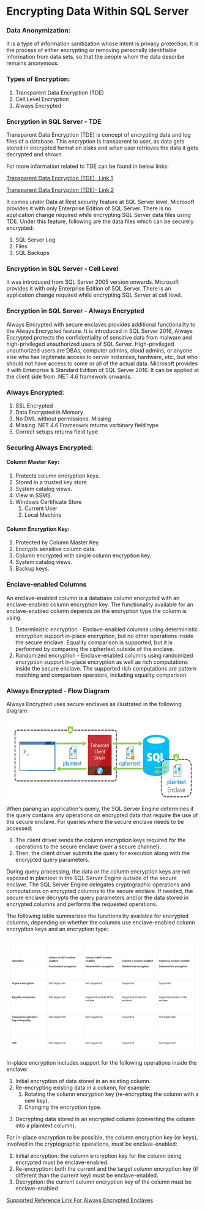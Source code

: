 # Encrypting Data Within SQL Server 

### Data Anonymization:
It is a type of information sanitization whose intent is privacy protection. It is the process of either encrypting or removing personally identifiable information from data sets, so that the people whom the data describe remains anonymous.

### Types of Encryption:

1. Transparent Data Encryption (TDE)
2. Cell Level Encryption
3. Always Encrypted

### Encryption in SQL Server - TDE

Transparent Data Encryption (TDE) is concept of encrypting data and log files of a database. This encryption is transparent to user, as data gets stored in encrypted format on disks and when user retrieves the data it gets decrypted and shown. 

For more information related to TDE can be found in below links: 

[Transparent Data Encryption (TDE)- Link 1](https://docs.microsoft.com/en-us/previous-versions/sql/sql-server-2008-r2/bb934049(v=sql.105)?redirectedfrom=MSDN)

[Transparent Data Encryption (TDE)- Link 2](https://www.red-gate.com/simple-talk/sql/database-administration/transparent-data-encryption/)

It comes under Data at Rest security feature at SQL Server level. Microsoft provides it with only Enterprise Edition of SQL Server. There is no application change required while encrypting SQL Server data files using TDE. 
Under this feature, following are the data files which can be securely encrypted:
1. SQL Server Log
2. Files
3. SQL Backups

### Encryption in SQL Server - Cell Level

It was introduced from SQL Server 2005 version onwards. Microsoft provides it with only Enterprise Edition of SQL Server. There is an application change required while encrypting SQL Server at cell level. 

### Encryption in SQL Server - Always Encrypted

Always Encrypted with secure enclaves provides additional functionality to the Always Encrypted feature.
It is introduced in SQL Server 2016, Always Encrypted protects the confidentiality of sensitive data from malware and high-privileged unauthorized users of SQL Server. High-privileged unauthorized users are DBAs, computer admins, cloud admins, or anyone else who has legitimate access to server instances, hardware, etc., but who should not have access to some or all of the actual data.
Microsoft provides it with Enterprise & Standard Edition of SQL Server 2016. It can be applied at the client side from .NET 4.6 framework onwards.

### Always Encrypted:

1. SSL Encrypted 
2. Data Encrypted in Memory
3. No DML without permissions. Missing 
4. Missing .NET 4.6 Frameowrk returns varbinary field type
5. Correct setups returns field type

### Securing Always Encrypted:
  #### Column Master Key:
  1. Protects column encryption keys.
  2. Stored in a trusted key store.
  3. System catalog views.
  4. View in SSMS.
  5. Windows Certificate Store
     <ol>
     <li>Current User
     <li>Local Machine
     </ol>
  
  #### Column Encryption Key:
  1. Protected by Column Master Key.
  2. Encrypts sensitive column data.
  3. Column encrypted with single column encryption key.
  4. System catalog views.
  5. Backup keys.

### Enclave-enabled Columns

An enclave-enabled column is a database column encrypted with an enclave-enabled column encryption key. The functionality available for an enclave-enabled column depends on the encryption type the column is using.
1. Deterministic encryption - Enclave-enabled columns using deterministic encryption support in-place encryption, but no other operations inside the secure enclave. Equality comparison is supported, but it is performed by comparing the ciphertext outside of the enclave.
2. Randomized encryption - Enclave-enabled columns using randomized encryption support in-place encryption as well as rich computations inside the secure enclave. The supported rich computations are pattern matching and comparison operators, including equality comparison.

### Always Encrypted - Flow Diagram

Always Encrypted uses secure enclaves as illustrated in the following diagram:

![AlwaysEncrypted-FlowDiagram](/images/AlwaysEncrypted-Flowchart.png)
When parsing an application's query, the SQL Server Engine determines if the query contains any operations on encrypted data that require the use of the secure enclave. For queries where the secure enclave needs to be accessed:
  1. The client driver sends the column encryption keys required for the operations to the secure enclave (over a secure channel).
  2. Then, the client driver submits the query for execution along with the encrypted query parameters.

During query processing, the data or the column encryption keys are not exposed in plaintext in the SQL Server Engine outside of the secure enclave. The SQL Server Engine delegates cryptographic operations and computations on encrypted columns to the secure enclave. If needed, the secure enclave decrypts the query parameters and/or the data stored in encrypted columns and performs the requested operations.

The following table summarizes the functionality available for encrypted columns, depending on whether the columns use enclave-enabled column encryption keys and an encryption type:

![AlwaysEncrypted-2019](/images/Always_Encrypted_2019.png)

In-place encryption includes support for the following operations inside the enclave:

1. Initial encryption of data stored in an existing column.
2. Re-encrypting existing data in a column, for example:
   <ol>
    <li>Rotating the column encryption key (re-encrypting the column with a new key).
    <li>Changing the encryption type.
  </ol>

3. Decrypting data stored in an encrypted column (converting the column into a plaintext column).

For in-place encryption to be possible, the column encryption key (or keys), involved in the cryptographic operations, must be enclave-enabled:

1. Initial encryption: the column encryption key for the column being encrypted must be enclave-enabled.
2. Re-encryption: both the current and the target column encryption key (if different than the current key) must be enclave-enabled.
3. Decryption: the current column encryption key of the column must be enclave-enabled

[Supported Reference Link For Always Encrypted Enclaves](https://docs.microsoft.com/en-us/sql/relational-databases/security/encryption/always-encrypted-enclaves?view=sqlallproducts-allversions)
